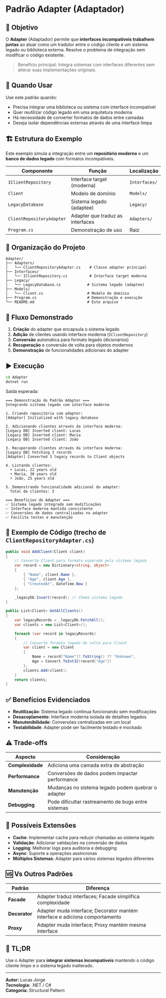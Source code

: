 # Padrão Adapter (Adaptador)

## 🎯 Objetivo
O **Adapter** (Adaptador) permite que **interfaces incompatíveis trabalhem juntas** ao atuar como um tradutor entre o código cliente e um sistema legado ou biblioteca externa. Resolve o problema de integração sem modificar o código existente.

> Benefício principal: Integra sistemas com interfaces diferentes sem alterar suas implementações originais.

## 🧠 Quando Usar
Use este padrão quando:
- Precisa integrar uma biblioteca ou sistema com interface incompatível
- Quer reutilizar código legado em uma arquitetura moderna
- Há necessidade de converter formatos de dados entre camadas
- Deseja isolar dependências externas através de uma interface limpa

## 🏗️ Estrutura do Exemplo
Este exemplo simula a integração entre um **repositório moderno** e um **banco de dados legado** com formatos incompatíveis.

| Componente | Função | Localização |
|------------|--------|-------------|
| `IClientRepository` | Interface target (moderna) | `Interfaces/` |
| `Client` | Modelo de domínio | `Models/` |
| `LegacyDatabase` | Sistema legado (adaptee) | `Legacy/` |
| `ClientRepositoryAdapter` | Adapter que traduz as interfaces | `Adapters/` |
| `Program.cs` | Demonstração de uso | Raiz |

## 📁 Organização do Projeto
```
Adapter/
├── Adapters/
│   └── ClientRepositoryAdapter.cs    # Classe adapter principal
├── Interfaces/
│   └── IClientRepository.cs          # Interface target moderna
├── Legacy/
│   └── LegacyDatabase.cs            # Sistema legado (adaptee)
├── Models/
│   └── Client.cs                    # Modelo de domínio
├── Program.cs                       # Demonstração e execução
└── README.md                        # Este arquivo
```

## 🔄 Fluxo Demonstrado
1. **Criação** do adapter que encapsula o sistema legado
2. **Adição** de clientes usando interface moderna (`IClientRepository`)
3. **Conversão** automática para formato legado (dicionários)
4. **Recuperação** e conversão de volta para objetos modernos
5. **Demonstração** de funcionalidades adicionais do adapter

## ▶️ Execução
```bash
cd Adapter
dotnet run
```

Saída esperada:
```
=== Demonstração do Padrão Adapter ===
Integrando sistema legado com interface moderna

1. Criando repositório com adapter:
[Adapter] Initialized with legacy database

2. Adicionando clientes através da interface moderna:
[Legacy DB] Inserted client: Lucas
[Legacy DB] Inserted client: Maria
[Legacy DB] Inserted client: João

3. Recuperando clientes através da interface moderna:
[Legacy DB] Fetching 3 records
[Adapter] Converted 3 legacy records to Client objects

4. Listando clientes:
  • Lucas, 22 years old
  • Maria, 30 years old
  • João, 25 years old

5. Demonstrando funcionalidade adicional do adapter:
  Total de clientes: 3

=== Benefícios do Adapter ===
✅ Sistema legado integrado sem modificações
✅ Interface moderna mantida consistente
✅ Conversões de dados centralizadas no adapter
✅ Facilita testes e manutenção
```

## 🧪 Exemplo de Código (trecho de `ClientRepositoryAdapter.cs`)
```csharp
public void AddClient(Client client)
{
    // Converte Client para formato esperado pelo sistema legado
    var record = new Dictionary<string, object>
    {
        { "Name", client.Name },
        { "Age", client.Age },
        { "CreatedAt", DateTime.Now }
    };

    _legacyDb.Insert(record); // Chama sistema legado
}

public List<Client> GetAllClients()
{
    var legacyRecords = _legacyDb.FetchAll();
    var clients = new List<Client>();

    foreach (var record in legacyRecords)
    {
        // Converte formato legado de volta para Client
        var client = new Client
        {
            Name = record["Name"]?.ToString() ?? "Unknown",
            Age = Convert.ToInt32(record["Age"])
        };
        clients.Add(client);
    }
    return clients;
}
```

## ✅ Benefícios Evidenciados
- **Reutilização**: Sistema legado continua funcionando sem modificações
- **Desacoplamento**: Interface moderna isolada de detalhes legados
- **Manutenibilidade**: Conversões centralizadas em um local
- **Testabilidade**: Adapter pode ser facilmente testado e mockado

## ⚠️ Trade-offs
| Aspecto | Consideração |
|---------|--------------|
| **Complexidade** | Adiciona uma camada extra de abstração |
| **Performance** | Conversões de dados podem impactar performance |
| **Manutenção** | Mudanças no sistema legado podem quebrar o adapter |
| **Debugging** | Pode dificultar rastreamento de bugs entre sistemas |

## 🔧 Possíveis Extensões
- **Cache**: Implementar cache para reduzir chamadas ao sistema legado
- **Validação**: Adicionar validações na conversão de dados
- **Logging**: Melhorar logs para auditoria e debugging
- **Async**: Suporte a operações assíncronas
- **Múltiplos Sistemas**: Adapter para vários sistemas legados diferentes

## 🆚 Vs Outros Padrões
| Padrão | Diferença |
|--------|-----------|
| **Facade** | Adapter traduz interfaces; Facade simplifica complexidade |
| **Decorator** | Adapter muda interface; Decorator mantém interface e adiciona comportamento |
| **Proxy** | Adapter muda interface; Proxy mantém mesma interface |

## 📌 TL;DR
Use o Adapter para **integrar sistemas incompatíveis** mantendo o código cliente limpo e o sistema legado inalterado.

---
**Autor:** Lucas Jorge  
**Tecnologia:** .NET / C#  
**Categoria:** Structural Pattern
